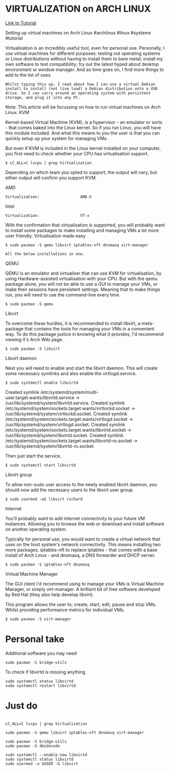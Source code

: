 # VIRTUALIZATION on ARCH LINUX


[Link to Tutorial](https://dev.to/rshalford/setting-up-virtual-machines-on-arch-linux-5gl3)

 Setting up virtual machines on Arch Linux
#archlinux
#linux
#systems
#tutorial

Virtualisation is an incredibly useful tool, even for personal use. Personally, I use virtual machines for different purposes: testing out operating systems or Linux distributions without having to install them to bare metal; install my own software to test compatibility; try out the latest hyped about desktop environment or window manager. And as time goes on, I find more things to add to the list of uses.

    Whilst typing this up, I read about how I can use a virtual Debian install to install (not live load) a Debian distribution onto a USB drive. So I can carry around an operating system with persistent storage, and plug it into any PC.

Note: This article will be focussing on how to run virtual machines on Arch Linux.
KVM

Kernel-based Virtual Machine (KVM), is a hypervisor - an emulator or sorts - that comes baked into the Linux kernel. So if you run Linux, you will have this module included. And what this means to you the user is that you can quickly setup up your system for managing VMs.

But even if KVM is included in the Linux kernel installed on your computer, you first need to check whether your CPU has virtualisation support.
```
$ LC_ALL=C lscpu | grep Virtualization
```
Depending on which team you opted to support, the output will vary, but either output will confirm you support KVM.

AMD
```
Virtualization:                  AMD-V
```
Intel
```
Virtualization:                  VT-x
```
With the confirmation that virtualisation is supported, you will probably want to install some packages to make installing and managing VMs a lot more user friendly.
Virtualisation made easy
```
$ sudo pacman -S qemu libvirt iptables-nft dnsmasq virt-manager
```
    All the below installations in one.

QEMU

QEMU is an emulator and virtualiser that can use KVM for virtualisation, by using Hardware-assisted virtualisation with your CPU. But with the qemu package alone, you will not be able to use a GUI to manage your VMs, or make their sessions have persistent settings. Meaning that to make things run, you will need to use the command-line every time.
```
$ sudo pacman -S qemu
```
Libvirt

To overcome these hurdles, it is recommended to install libvirt, a meta-package that contains the tools for managing your VMs in a convenient way. To do this package justice in knowing what it provides, I'd recommend viewing it's Arch Wiki page.
```
$ sudo pacman -S libvirt
```
Libvirt daemon

Next you will need to enable and start the libvirt daemon. This will create some necessary symlinks and also enable the virtlogd.service.
```
$ sudo systemctl enable libvirtd
```
Created symlink /etc/systemd/system/multi-user.target.wants/libvirtd.service → /usr/lib/systemd/system/libvirtd.service.
Created symlink /etc/systemd/system/sockets.target.wants/virtlockd.socket → /usr/lib/systemd/system/virtlockd.socket.
Created symlink /etc/systemd/system/sockets.target.wants/virtlogd.socket → /usr/lib/systemd/system/virtlogd.socket.
Created symlink /etc/systemd/system/sockets.target.wants/libvirtd.socket → /usr/lib/systemd/system/libvirtd.socket.
Created symlink /etc/systemd/system/sockets.target.wants/libvirtd-ro.socket → /usr/lib/systemd/system/libvirtd-ro.socket.

Then just start the service.
```
$ sudo systemctl start libvirtd
```
Libvirt group

To allow non-sudo user access to the newly enabled libvirt daemon, you should now add the necessary users to the libvirt user group.
```
$ sudo usermod -aG libvirt richard
```
Internet

You'll probably want to add internet connectivity to your future VM instances. Allowing you to browse the web or download and install software on another operating system.

Typically for personal use, you would want to create a virtual network that uses on the host system's network connectivity. This means installing two more packages. iptables-nft to replace iptables - that comes with a base install of Arch Linux - and dnsmasq, a DNS forwarder and DHCP server.
```
$ sudo pacman -S iptables-nft dnsmasq
```
Virtual Machine Manager

The GUI client I'd recommend using to manage your VMs is Virtual Machine Manager, or simply virt-manager. A brilliant bit of free software developed by Red Hat (they also help develop libvirt).

This program allows the user to; create, start, edit, pause and stop VMs. Whilst providing performance metrics for individual VMs.
```
$ sudo pacman -S virt-manager
```


# Personal take

Additional software you may need 

```
sudo pacman -S bridge-utils
```


To check if libvirtd is missing anything
```
sudo systemctl status libvirtd
sudo systemctl restart libvirtd
```


# Just do 
```

LC_ALL=C lscpu | grep Virtualization

sudo pacman -S qemu libvirt iptables-nft dnsmasq virt-manager

sudo pacman -S bridge-utils
sudo pacman -S dmidecode

sudo systemctl --enable now libvirtd
sudo systemctl status libvirtd
sudo usermod -a $USER -G libvirt



```

